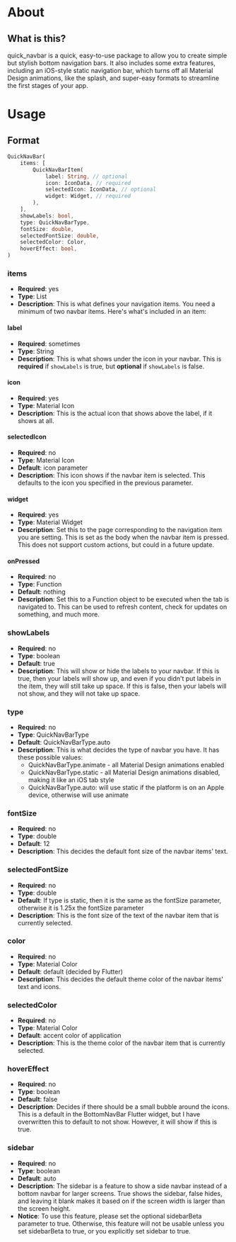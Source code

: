# About

## What is this?

quick_navbar is a quick, easy-to-use package to allow you to create simple but stylish bottom navigation bars. It also includes some extra features, including an iOS-style static navigation bar, which turns off all Material Design animations, like the splash, and super-easy formats to streamline the first stages of your app.

# Usage

## Format

```dart
QuickNavBar(
    items: [
        QuickNavBarItem(
            label: String, // optional
            icon: IconData, // required
            selectedIcon: IconData, // optional
            widget: Widget, // required
        ),
    ],
    showLabels: bool,
    type: QuickNavBarType,
    fontSize: double,
    selectedFontSize: double,
    selectedColor: Color,
    hoverEffect: bool,
)
```

### items

- **Required**: yes
- **Type**: List
- **Description**: This is what defines your navigation items. You need a minimum of two navbar items. Here's what's included in an item:

#### label

- **Required**: sometimes
- **Type**: String
- **Description**: This is what shows under the icon in your navbar. This is **required** if `showLabels` is true, but **optional** if `showLabels` is false.

#### icon
- **Required**: yes
- **Type**: Material Icon
- **Description**: This is the actual icon that shows above the label, if it shows at all.

#### selectedIcon
- **Required**: no
- **Type**: Material Icon
- **Default**: icon parameter
- **Description**: This icon shows if the navbar item is selected. This defaults to the icon you specified in the previous parameter.

#### widget
- **Required**: yes
- **Type**: Material Widget
- **Description**: Set this to the page corresponding to the navigation item you are setting. This is set as the body when the navbar item is pressed. This does not support custom actions, but could in a future update.

#### onPressed
- **Required**: no
- **Type**: Function
- **Default**: nothing
- **Description**: Set this to a Function object to be executed when the tab is navigated to. This can be used to refresh content, check for updates on something, and much more.

### showLabels
- **Required**: no
- **Type**: boolean
- **Default**: true
- **Description**: This will show or hide the labels to your navbar. If this is true, then your labels will show up, and even if you didn't put labels in the item, they will still take up space. If this is false, then your labels will not show, and they will not take up space.

### type
- **Required**: no
- **Type**: QuickNavBarType
- **Default**: QuickNavBarType.auto
- **Description**: This is what decides the type of navbar you have. It has these possible values:
    - QuickNavBarType.animate - all Material Design animations enabled
    - QuickNavBarType.static - all Material Design animations disabled, making it like an iOS tab style
    - QuickNavBarType.auto: will use static if the platform is on an Apple device, otherwise will use animate

### fontSize
- **Required**: no
- **Type**: double
- **Default**: 12
- **Description**: This decides the default font size of the navbar items' text.

### selectedFontSize
- **Required**: no
- **Type**: double
- **Default**: If type is static, then it is the same as the fontSize parameter, otherwise it is 1.25x the fontSize parameter
- **Description**: This is the font size of the text of the navbar item that is currently selected.

### color
- **Required**: no
- **Type**: Material Color
- **Default**: default (decided by Flutter)
- **Description**: This decides the default theme color of the navbar items' text and icons.

### selectedColor
- **Required**: no
- **Type**: Material Color
- **Default**: accent color of application
- **Description**: This is the theme color of the navbar item that is currently selected.

### hoverEffect
- **Required**: no
- **Type**: boolean
- **Default**: false
- **Description**: Decides if there should be a small bubble around the icons. This is a default in the BottomNavBar Flutter widget, but I have overwritten this to default to not show. However, it will show if this is true.

### sidebar
- **Required**: no
- **Type**: boolean
- **Default**: auto
- **Description**: The sidebar is a feature to show a side navbar instead of a bottom navbar for larger screens. True shows the sidebar, false hides, and leaving it blank makes it based on if the screen width is larger than the screen height.
- **Notice**: To use this feature, please set the optional sidebarBeta parameter to true. Otherwise, this feature will not be usable unless you set sidebarBeta to true, or you explicitly set sidebar to true.
